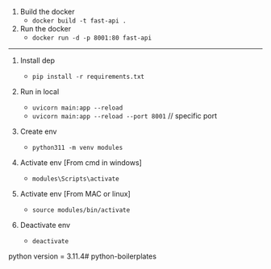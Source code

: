 
1. Build the docker
    * `docker build -t fast-api .`
2. Run the docker
    * `docker run -d -p 8001:80 fast-api`
--------------------------------------------------------------------------------
1. Install dep
    * `pip install -r requirements.txt`

3. Run in local
    * `uvicorn main:app --reload`
    * `uvicorn main:app --reload --port 8001`       // specific port

4. Create env
    * `python311 -m venv modules`

5. Activate env [From cmd in windows]
    * `modules\Scripts\activate`

5. Activate env [From MAC or linux]
    * `source modules/bin/activate`

6. Deactivate env
    * `deactivate`


python version = 3.11.4#   p y t h o n - b o i l e r p l a t e s  
 